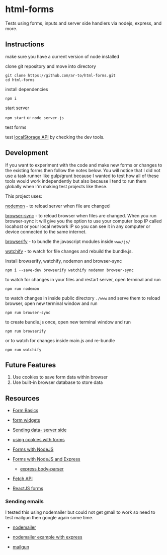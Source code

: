 # html-forms
Tests using forms, inputs and server side handlers via nodejs, express, and more.

## Instructions

make sure you have a current version of node installed

clone git repository and move into directory

```
git clone https://github.com/ar-to/html-forms.git
cd html-forms
```

install dependencies

`npm i`

start server

`npm start` or `node server.js`

test forms

test [localStorage API](https://developer.mozilla.org/en-US/docs/Web/API/Web_Storage_API/Using_the_Web_Storage_API) by checking the dev tools.

## Development

If you want to experiment with the code and make new forms or changes to the existing forms then follow the notes below. You will notice that I did not use a task runner like gulp/grunt because I wanted to test how all of these tools would work independently but also because I tend to run them globally when I'm making test projects like these.

This project uses:

[nodemon](https://github.com/remy/nodemon#nodemon) - to reload server when file are changed

[browser-sync](https://www.browsersync.io/docs) - to reload browser when files are changed. When you run browser-sync it will give you the option to use your computer loop IP called locahost or your local network IP so you can see it in any computer or device connected to the same internet.

[browserify](http://browserify.org) - to bundle the javascript modules inside `www/js/`

[watchify](https://github.com/substack/watchify) - to watch for file changes and rebuild the bundle.js.


Install browserify, watchify, nodemon and browser-sync

`npm i --save-dev browserify watchify nodemon browser-sync`

to watch for changes in your files and restart server, open terminal and run

`npm run nodemon`

to watch changes in inside public directory `./www` and serve them to reload browser, open new terminal window and run

`npm run browser-sync`

to create bundle.js once, open new terminal window and run

`npm run browserify`

or to watch for changes inside main.js and re-bundle

`npm run watchify`

## Future Features

1. Use cookies to save form data within browser
2. Use built-in browser database to store data

## Resources

* [Form Basics](https://developer.mozilla.org/en-US/docs/Learn/HTML/Forms/Your_first_HTML_form)

* [form widgets](https://developer.mozilla.org/en-US/docs/Learn/HTML/Forms/The_native_form_widgets)

* [Sending data- server side](https://developer.mozilla.org/en-US/docs/Learn/HTML/Forms/Sending_and_retrieving_form_data)

* [using cookies with forms](http://www.the-art-of-web.com/javascript/setcookie/)

* [Forms with NodeJS](https://www.sitepoint.com/creating-and-handling-forms-in-node-js/)

* [Forms with NodeJS and Express](https://www.gitbook.com/book/kevinchisholm/handling-post-requests-with-express-and-node-js/details)

  * [express body-parser](https://github.com/expressjs/body-parser/)

* [Fetch API](https://developer.mozilla.org/en-US/docs/AJAX)

* [ReactJS forms](https://facebook.github.io/react/docs/forms.html)

### Sending emails

I tested this using nodemailer but could not get gmail to work so need to test mailgun then google again some time.

* [nodemailer](https://nodemailer.com/about/)

* [nodemailer example with express](https://blog.ragingflame.co.za/2012/6/28/simple-form-handling-with-express-and-nodemailer)

* [mailgun](http://blog.mailgun.com/how-to-send-transactional-emails-in-a-nodejs-app-using-the-mailgun-api/)
